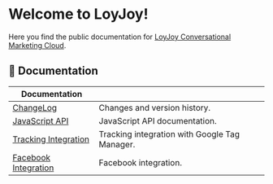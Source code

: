 # Welcome to LoyJoy!

Here you find the public documentation for [LoyJoy Conversational Marketing Cloud](https://www.loyjoy.com).

## 📖 Documentation

| Documentation                                                    |                                                  |
| ---------------------------------------------------------------- | ------------------------------------------------ |
| [ChangeLog](CHANGELOG.md)                                        | Changes and version history.                     |
| [JavaScript API](documentation/JAVASCRIPT_API.md)                | JavaScript API documentation.                    |
| [Tracking Integration](documentation/GOOGLE_TAG_MANAGER.md)      | Tracking integration with Google Tag Manager.    |
| [Facebook Integration](documentation/FACEBOOK_INTEGRATION.md)    | Facebook integration.                            |
